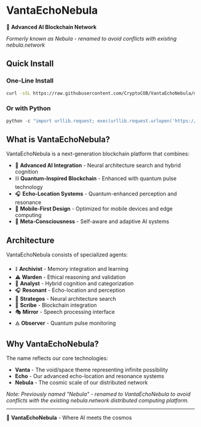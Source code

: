 # VantaEchoNebula

🌌 **Advanced AI Blockchain Network** 

*Formerly known as Nebula - renamed to avoid conflicts with existing nebula.network*

## Quick Install

### One-Line Install
```bash
curl -sSL https://raw.githubusercontent.com/CryptoCOB/VantaEchoNebula/main/install_one_line.py | python3
```

### Or with Python
```python
python -c "import urllib.request; exec(urllib.request.urlopen('https://raw.githubusercontent.com/CryptoCOB/VantaEchoNebula/main/install_one_line.py').read())"
```

## What is VantaEchoNebula?

VantaEchoNebula is a next-generation blockchain platform that combines:
- 🧠 **Advanced AI Integration** - Neural architecture search and hybrid cognition
- ⛓️ **Quantum-Inspired Blockchain** - Enhanced with quantum pulse technology  
- 🎧 **Echo-Location Systems** - Quantum-enhanced perception and resonance
- 📱 **Mobile-First Design** - Optimized for mobile devices and edge computing
- 🔮 **Meta-Consciousness** - Self-aware and adaptive AI systems

## Architecture

VantaEchoNebula consists of specialized agents:
- 🜌 **Archivist** - Memory integration and learning
- ⚠️ **Warden** - Ethical reasoning and validation  
- 🧿 **Analyst** - Hybrid cognition and categorization
- 🎧 **Resonant** - Echo-location and perception
- 🧬 **Strategos** - Neural architecture search
- 📜 **Scribe** - Blockchain integration
- 🎭 **Mirror** - Speech processing interface
- 🜁 **Observer** - Quantum pulse monitoring

## Why VantaEchoNebula?

The name reflects our core technologies:
- **Vanta** - The void/space theme representing infinite possibility
- **Echo** - Our advanced echo-location and resonance systems
- **Nebula** - The cosmic scale of our distributed network

*Note: Previously named "Nebula" - renamed to VantaEchoNebula to avoid conflicts with the existing nebula.network distributed computing platform.*

---

🌌 **VantaEchoNebula** - Where AI meets the cosmos